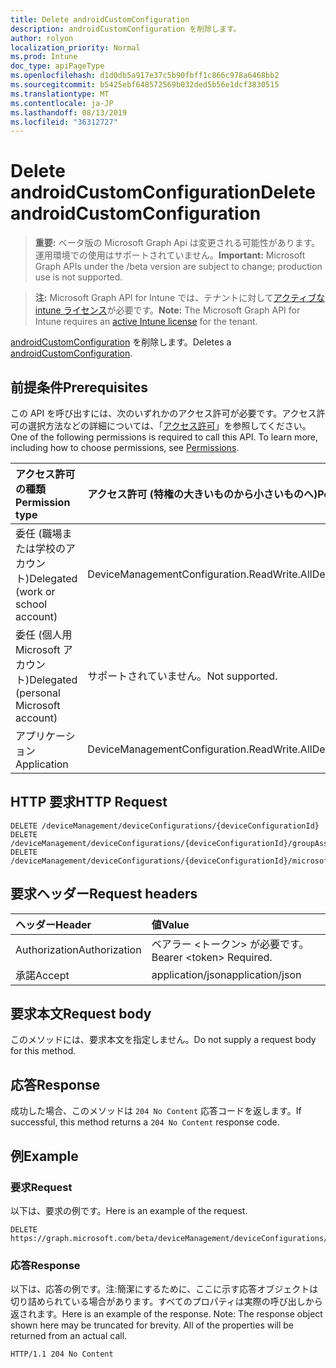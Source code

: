 ```yaml
---
title: Delete androidCustomConfiguration
description: androidCustomConfiguration を削除します。
author: rolyon
localization_priority: Normal
ms.prod: Intune
doc_type: apiPageType
ms.openlocfilehash: d1d0db5a917e37c5b90fbff1c866c978a6468bb2
ms.sourcegitcommit: b5425ebf648572569b032ded5b56e1dcf3830515
ms.translationtype: MT
ms.contentlocale: ja-JP
ms.lasthandoff: 08/13/2019
ms.locfileid: "36312727"
---
```

# <a name="delete-androidcustomconfiguration"></a><span data-ttu-id="589b3-103">Delete androidCustomConfiguration</span><span class="sxs-lookup"><span data-stu-id="589b3-103">Delete androidCustomConfiguration</span></span>

> <span data-ttu-id="589b3-104">**重要:** ベータ版の Microsoft Graph Api は変更される可能性があります。運用環境での使用はサポートされていません。</span><span class="sxs-lookup"><span data-stu-id="589b3-104">**Important:** Microsoft Graph APIs under the /beta version are subject to change; production use is not supported.</span></span>

> <span data-ttu-id="589b3-105">**注:** Microsoft Graph API for Intune では、テナントに対して[アクティブな intune ライセンス](https://go.microsoft.com/fwlink/?linkid=839381)が必要です。</span><span class="sxs-lookup"><span data-stu-id="589b3-105">**Note:** The Microsoft Graph API for Intune requires an [active Intune license](https://go.microsoft.com/fwlink/?linkid=839381) for the tenant.</span></span>

<span data-ttu-id="589b3-106">[androidCustomConfiguration](../resources/intune-deviceconfig-androidcustomconfiguration.md) を削除します。</span><span class="sxs-lookup"><span data-stu-id="589b3-106">Deletes a [androidCustomConfiguration](../resources/intune-deviceconfig-androidcustomconfiguration.md).</span></span>

## <a name="prerequisites"></a><span data-ttu-id="589b3-107">前提条件</span><span class="sxs-lookup"><span data-stu-id="589b3-107">Prerequisites</span></span>
<span data-ttu-id="589b3-p101">この API を呼び出すには、次のいずれかのアクセス許可が必要です。アクセス許可の選択方法などの詳細については、「[アクセス許可](/graph/permissions-reference)」を参照してください。</span><span class="sxs-lookup"><span data-stu-id="589b3-p101">One of the following permissions is required to call this API. To learn more, including how to choose permissions, see [Permissions](/graph/permissions-reference).</span></span>

|<span data-ttu-id="589b3-110">アクセス許可の種類</span><span class="sxs-lookup"><span data-stu-id="589b3-110">Permission type</span></span>|<span data-ttu-id="589b3-111">アクセス許可 (特権の大きいものから小さいものへ)</span><span class="sxs-lookup"><span data-stu-id="589b3-111">Permissions (from most to least privileged)</span></span>|
|:---|:---|
|<span data-ttu-id="589b3-112">委任 (職場または学校のアカウント)</span><span class="sxs-lookup"><span data-stu-id="589b3-112">Delegated (work or school account)</span></span>|<span data-ttu-id="589b3-113">DeviceManagementConfiguration.ReadWrite.All</span><span class="sxs-lookup"><span data-stu-id="589b3-113">DeviceManagementConfiguration.ReadWrite.All</span></span>|
|<span data-ttu-id="589b3-114">委任 (個人用 Microsoft アカウント)</span><span class="sxs-lookup"><span data-stu-id="589b3-114">Delegated (personal Microsoft account)</span></span>|<span data-ttu-id="589b3-115">サポートされていません。</span><span class="sxs-lookup"><span data-stu-id="589b3-115">Not supported.</span></span>|
|<span data-ttu-id="589b3-116">アプリケーション</span><span class="sxs-lookup"><span data-stu-id="589b3-116">Application</span></span>|<span data-ttu-id="589b3-117">DeviceManagementConfiguration.ReadWrite.All</span><span class="sxs-lookup"><span data-stu-id="589b3-117">DeviceManagementConfiguration.ReadWrite.All</span></span>|

## <a name="http-request"></a><span data-ttu-id="589b3-118">HTTP 要求</span><span class="sxs-lookup"><span data-stu-id="589b3-118">HTTP Request</span></span>
<!-- {
  "blockType": "ignored"
}
-->
``` http
DELETE /deviceManagement/deviceConfigurations/{deviceConfigurationId}
DELETE /deviceManagement/deviceConfigurations/{deviceConfigurationId}/groupAssignments/{deviceConfigurationGroupAssignmentId}/deviceConfiguration
DELETE /deviceManagement/deviceConfigurations/{deviceConfigurationId}/microsoft.graph.windowsDomainJoinConfiguration/networkAccessConfigurations/{deviceConfigurationId}
```

## <a name="request-headers"></a><span data-ttu-id="589b3-119">要求ヘッダー</span><span class="sxs-lookup"><span data-stu-id="589b3-119">Request headers</span></span>
|<span data-ttu-id="589b3-120">ヘッダー</span><span class="sxs-lookup"><span data-stu-id="589b3-120">Header</span></span>|<span data-ttu-id="589b3-121">値</span><span class="sxs-lookup"><span data-stu-id="589b3-121">Value</span></span>|
|:---|:---|
|<span data-ttu-id="589b3-122">Authorization</span><span class="sxs-lookup"><span data-stu-id="589b3-122">Authorization</span></span>|<span data-ttu-id="589b3-123">ベアラー &lt;トークン&gt; が必要です。</span><span class="sxs-lookup"><span data-stu-id="589b3-123">Bearer &lt;token&gt; Required.</span></span>|
|<span data-ttu-id="589b3-124">承諾</span><span class="sxs-lookup"><span data-stu-id="589b3-124">Accept</span></span>|<span data-ttu-id="589b3-125">application/json</span><span class="sxs-lookup"><span data-stu-id="589b3-125">application/json</span></span>|

## <a name="request-body"></a><span data-ttu-id="589b3-126">要求本文</span><span class="sxs-lookup"><span data-stu-id="589b3-126">Request body</span></span>
<span data-ttu-id="589b3-127">このメソッドには、要求本文を指定しません。</span><span class="sxs-lookup"><span data-stu-id="589b3-127">Do not supply a request body for this method.</span></span>

## <a name="response"></a><span data-ttu-id="589b3-128">応答</span><span class="sxs-lookup"><span data-stu-id="589b3-128">Response</span></span>
<span data-ttu-id="589b3-129">成功した場合、このメソッドは `204 No Content` 応答コードを返します。</span><span class="sxs-lookup"><span data-stu-id="589b3-129">If successful, this method returns a `204 No Content` response code.</span></span>

## <a name="example"></a><span data-ttu-id="589b3-130">例</span><span class="sxs-lookup"><span data-stu-id="589b3-130">Example</span></span>

### <a name="request"></a><span data-ttu-id="589b3-131">要求</span><span class="sxs-lookup"><span data-stu-id="589b3-131">Request</span></span>
<span data-ttu-id="589b3-132">以下は、要求の例です。</span><span class="sxs-lookup"><span data-stu-id="589b3-132">Here is an example of the request.</span></span>
``` http
DELETE https://graph.microsoft.com/beta/deviceManagement/deviceConfigurations/{deviceConfigurationId}
```

### <a name="response"></a><span data-ttu-id="589b3-133">応答</span><span class="sxs-lookup"><span data-stu-id="589b3-133">Response</span></span>
<span data-ttu-id="589b3-p102">以下は、応答の例です。注:簡潔にするために、ここに示す応答オブジェクトは切り詰められている場合があります。すべてのプロパティは実際の呼び出しから返されます。</span><span class="sxs-lookup"><span data-stu-id="589b3-p102">Here is an example of the response. Note: The response object shown here may be truncated for brevity. All of the properties will be returned from an actual call.</span></span>
``` http
HTTP/1.1 204 No Content
```






